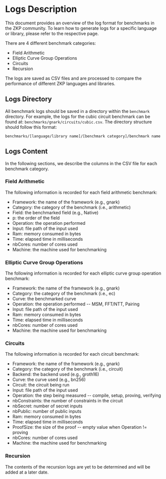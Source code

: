 # Logs Description

This document provides an overview of the log format for benchmarks in the ZKP community. To learn how to generate logs for a specific language or library, please refer to the respective page.

There are 4 different benchmark categories:

* Field Arithmetic
* Elliptic Curve Group Operations
* Circuits
* Recursion

The logs are saved as CSV files and are processed to compare the performance of different ZKP languages and libraries.

## Logs Directory

All benchmark logs should be saved in a directory within the `benchmark` directory.
For example, the logs for the cubic circuit benchmark can be found at: `benchmarks/gnark/circuits/cubic.csv`.
The directory structure should follow this format:

```
benchmarks/[language/library name]/[benchmark category]/benchmark name
```

## Logs Content

In the following sections, we describe the columns in the CSV file for each benchmark category.

### Field Arithmetic

The following information is recorded for each field arithmetic benchmark:

* Framework: the name of the framework (e.g., gnark)
* Category: the category of the benchmark (i.e., arithmetic)
* Field: the benchmarked field (e.g., Native)
* p: the order of the field
* Operation: the operation performed
* Input: file path of the input used 
* Ram: memory consumed in bytes
* Time: elapsed time in milliseconds
* nbCores: number of cores used
* Machine: the machine used for benchmarking

### Elliptic Curve Group Operations

The following information is recorded for each elliptic curve group operation benchmark:

* Framework: the name of the framework (e.g., gnark)
* Category: the category of the benchmark (i.e., ec)
* Curve: the benchmarked curve
* Operation: the operation performed -- MSM, FFT/NTT, Pairing
* Input: file path of the input used 
* Ram: memory consumed in bytes
* Time: elapsed time in milliseconds
* nbCores: number of cores used
* Machine: the machine used for benchmarking

### Circuits

The following information is recorded for each circuit benchmark:

* Framework: the name of the framework (e.g., gnark)
* Category: the category of the benchmark (i.e., circuit)
* Backend: the backend used (e.g., groth16)
* Curve: the curve used (e.g., bn256)
* Circuit: the circuit being run
* Input: file path of the input used 
* Operation: the step being measured -- compile, setup, proving, verifying 
* nbConstraints: the number of constraints in the circuit
* nbSecret: number of secret inputs
* nbPublic: number of public inputs
* Ram: memory consumed in bytes
* Time: elapsed time in milliseconds
* ProofSize: the size of the proof -- empty value when Operation != proving
* nbCores: number of cores used
* Machine: the machine used for benchmarking

### Recursion

The contents of the recursion logs are yet to be determined and will be added at a later date.
